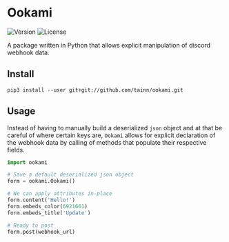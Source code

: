 # Ookami
![Version](https://img.shields.io/badge/version-v1.1-blue)
![License](https://img.shields.io/badge/license-GPLv3-orange)

A package written in Python that allows explicit manipulation of discord webhook data.

## Install
`pip3 install --user git+git://github.com/tainn/ookami.git`

## Usage
Instead of having to manually build a deserialized `json` object and at that be careful of where certain keys are, `Ookami` allows for explicit declaration of the webhook data by calling of methods that populate their respective fields.

```py
import ookami

# Save a default deserialized json object
form = ookami.Ookami()

# We can apply attributes in-place
form.content('Hello!')
form.embeds_color(6921661)
form.embeds_title('Update')

# Ready to post
form.post(webhook_url)
```

